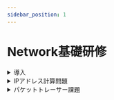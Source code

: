 ```yaml
---
sidebar_position: 1
---
```


# Network基礎研修


<details>
    <summary>導入</summary>
    <div>
お使いのPCにPacketTracerというソフトウェアが入っているかどうかを確認して下さい  
画面下の検索窓に`packet tracer`と入力していただき、  
以下のソフトウェアが表示されればインストールされています

![pt](./img/pt_img.png)


もしインストールされていなければ以下のリンクの手順を参考にインストールして下さい

[パケットトレーサー インストール手順](https://infra-note.net/cisco-packet-tracer/#index_id1)

:::note
## ネットワークとは
一般的に「**網**」を意味する英単語が語源で、人やモノをつないで情報を互いに共有しあうためのものです
例えば、会社というネットワークでは、さまざまな部署が互いに情報を共有しあい、会社の利益を上げるという同じ目的のために用意されます

そしてIT業界においてネットワークとは、「**コンピューターネットワーク**」のことであり、ケーブルや通信経路を通して、**複数のコンピューターをつなげる技術**のことを指します


現在、私たちが当たり前のように使用しているPCやスマートフォンなどの通信端末も、このネットワークがないと成立しません
またメールやWebサイトの閲覧、SNSでのコミュニケーション、動画視聴、オンラインゲーム、ネットショッピングといったこともすべてネットワークでつながっているから行えるのようになっています
このようにネットワークは世界中のあらゆる場面で使用されています

## ネットワークが普及した背景
もともとコンピューターは単体で使う機器であり、高価だったことから一般層には普及していませんでした
しかし科学技術の発展に伴い、コンピューターがほかの機器と接続できるようになると、アメリカの大学や研究機関などが、ネットワークを利用するようになりました

そしてネットワークを介してPC間でメールでのコミュニケーションがとれるようになると、ネットワークの商用利用が進むようになります
さらにコンピューターの価格が安価になり、ブラウザが開発されると企業だけでなく個人でもネットワークを利用する人が増えるようになりました

その後ノートPCや携帯電話の登場、スマホやタブレットの普及によってネットワークは生活の中で当たり前の存在にまでなります
そして現在では、あらゆるシーンで必要不可欠な存在となり、電気、水道、ガスと同じインフラとして通信環境が整備されています
:::
    </div>
</details>

<details>
    <summary>IPアドレス計算問題</summary>
    <div>
### 1. 導入動画

[動画リンク](https://drive.google.com/drive/folders/1J0e65zstbx4Cv57UdoTMinEOOegeXnT8?usp=sharing)

上記のリンクの **第1章 LANテクノロジーから第4章 IPアドレッシング** までの動画を視聴して下さい  
視聴が完了したらら担当講師までお声がけいただき確認テストを実施してください

### 2. 確認テスト

以下のリンクをクリックし、課題用ファイルをダウンロードして下さい  

[計算問題リンク](./files/IPアドレス計算問題.pdf)  
[解答用紙リンク](./files/解答用紙.xlsx)

計算問題ファイルを見つつ課題に差し掛かったら解答用紙ファイルに回答を記入して下さい  
全ての回答が完了したら担当講師まで解答用紙ファイルをDMで送りましょう

:::caution
確認テストは質問をしていただいてもいいですし、調べながら回答しても大丈夫ですが、  
大事な内容なので全問正解するまで繰り返し実施します
:::


    </div>
</details>


<details>
    <summary>パケットトレーサー課題</summary>
    <div>

[動画リンク](https://drive.google.com/drive/folders/1J0e65zstbx4Cv57UdoTMinEOOegeXnT8?usp=sharing)

上記のリンクの続きから視聴して下さい  
5章(IPルーティング)まで終わったら、以下の課題に着手しましょう

<details>
    <summary>【課題1】</summary>
    <div>
|ゴール|PC間で通信ができること  |
|:--------:|:--------|
|提出物1|ping の結果を講師にSlackで送る|
|提出物2|名前を付けて保存「.pkt」のファイルを講師に送る|
|ポイント|構成図を解読して、配線・各機器の設定を行い、疎通確認をする|
|構成図|![pkt](./img/pkt1.jpg)|  

    </div>
</details>

<details>
    <summary>【課題2】</summary>
    <div>

|ゴール|すべてのコンピュータ間で通信ができること|
|:--------:|:--------|
|提出物1|ping の結果を講師にSlackで送る|
|提出物2|名前を付けて保存「.pkt」のファイルを講師に送る|
|ポイント|構成図を解読して、配線・各機器の設定を行い、疎通確認をする|
|構成図|![pkt](./img/pkt2.jpg)|  

    </div>
</details>

<details>
    <summary>【課題3】</summary>
    <div>

|ゴール1|すべてのコンピュータ間で通信ができること|
|:--------:|:--------|
|ゴール2|各デバイスのブラウザからWebサーバにアクセスして「Webページ」が見れること|
|提出物1|ping の結果を講師にSlackで送る|
|提出物2|名前を付けて保存「.pkt」のファイルを講師に送る|
|ポイント|宛先が異なるネットワークの場合「とりあえずここに向かいましょう」という設定が必要|
|構成図|![pkt](./img/pkt3.jpg)|

    </div>
</details>

<details>
    <summary>【課題3-2】</summary>
    <div>

|ゴール1|指定したコンピュータ間で通信ができること(VLANは使用しません)|
|:--------:|:--------|
|ゴール2|指定したコンピュータには通信ができない事|
|提出物1|ping の結果を講師にSlackで送る|
|提出物2|名前を付けて保存「.pkt」のファイルを講師に送る|
|ポイント|サブネットマスクでどう表現するか|
|構成図|![pkt](./img/pkt3_2.png)|
    </div>
</details>

:::caution
### 課題4以降について

課題4から**ルータとスイッチ**のGUI操作を禁止します  
設定や確認はかならずコマンドで行いましょう  

※PCはこれまで通りGUI設定で問題ありません  
接続は以下のキャプチャのように**構築するネットワークとは関係ない**「作業用のPC」を準備していただき  
コンソールケーブルで直接つないでください  

||ポート名称|
|----|----|
|作業用PC|RS232|
|ルータ|console|

作業用PCのデスクトップから「ターミナル」を選択して接続していただくと、コマンドが入力できる状態になります

![pkt](./img/console.png)

:::

<details>
    <summary>【課題4】</summary>
    <div>

|ゴール1|すべてのコンピュータ間で通信ができること(ルータを含め)|
|:--------:|:--------|
|提出物1|ping の結果を講師にSlackで送る|
|提出物2|名前を付けて保存「.pkt」のファイルを講師に送る|
|ポイント|スタティックルーティングの設定|
|構成図|![pkt](./img/pkt4.jpg)|

:::caution
今回、ダイナミックルーティングは使用しません  
ルータの設定は実務さながら、「設定用のPCを用意してコンソール接続」で設定ください
:::

    </div>
</details>


14章(VLAN間ルーティング)まで終わったら、以下の課題に着手しましょう


<details>
    <summary>【課題5】</summary>
    <div>

|ゴール1|同じvlan 同士のPCで、通信が出来ること。(違うvlanのPC同士では通信出来ないこと)|
|:--------:|:--------|
|提出物1|ping の結果を講師にSlackで送る|
|提出物2|名前を付けて保存「.pkt」のファイルを講師に送る|
|ポイント|VLAN, Trunk Port|
|構成図|![pkt](./img/pkt5.png)|

:::caution
スイッチの型番はCatalyst2960です  
スイッチの設定は実務さながら、「設定用のPCを用意してコンソール接続」で設定ください
:::

    </div>
</details>



<details>
    <summary>【課題6】</summary>
    <div>

|ゴール|VLAN間ルーティングでPC_A PC_Bのpingが成功するようにしましょう。|
|:--------:|:--------|
|提出物1|ping の結果を講師にSlackで送る|
|提出物2|名前を付けて保存「.pkt」のファイルを講師に送る|
|ポイント|L3Switchには、SVIを設定してください|
|構成図|![pkt](./img/pkt6.jpg)|

:::caution
スイッチの型番はCatalyst2960です  
スイッチの設定は実務さながら、「設定用のPCを用意してコンソール接続」で設定ください
:::

    </div>
</details>

    </div>
</details>
